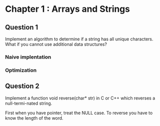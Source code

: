 # Chapter 1 : Arrays and Strings

## Question 1 
Implement an algorithm to determine if a string has all unique characters. What if you cannot use additional data structures?

### Naive implentation

### Optimization

## Question 2
Implement a function void reverse(char* str) in C or C++ which reverses a null-termi-nated string.

First when you have pointer, treat the NULL case.
To reverse you have to know the length of the word.